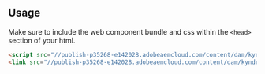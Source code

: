 <!---usage.md--->

## Usage

Make sure to include the web component bundle and css within the `<head>` section of your html.

```html
<script src="//publish-p35268-e142028.adobeaemcloud.com/content/dam/kyndryl-apps/navigation/kyndryl-web-components.bundle.js"></script>
<link src="//publish-p35268-e142028.adobeaemcloud.com/content/dam/kyndryl-apps/navigation/kyndryl-web-components.css" rel="stylesheet" />
```
